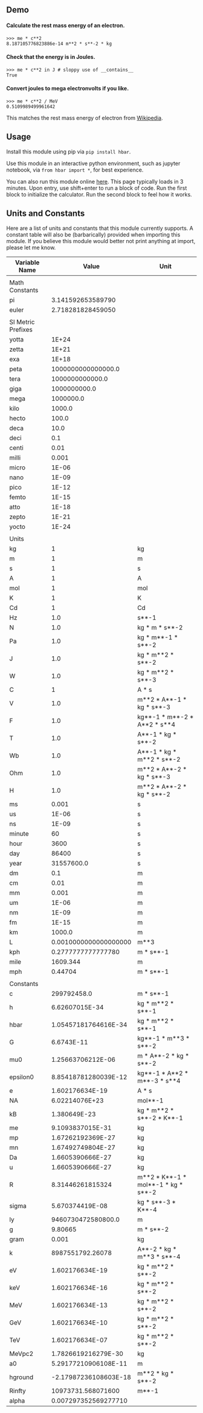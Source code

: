 ## Demo

#### Calculate the rest mass energy of an electron.

```
>>> me * c**2
8.187105776823886e-14 m**2 * s**-2 * kg
```

#### Check that the energy is in Joules.

```
>>> me * c**2 in J # sloppy use of __contains__
True
```

#### Convert joules to mega electronvolts if you like.

```
>>> me * c**2 / MeV
0.5109989499961642
```

This matches the rest mass energy of electron from [Wikipedia](https://en.wikipedia.org/wiki/Electron_rest_mass).

## Usage

Install this module using pip via `pip install hbar`.

Use this module in an interactive python environment, such as jupyter notebook, via `from hbar import *`, for best experience.

You can also run this module online [here](https://mybinder.org/v2/gh/DiegoWang51/hbar/HEAD?filepath=others%2Fcalculator.ipynb). This page typically loads in 3 minutes. Upon entry, use shift+enter to run a block of code. Run the first block to initialize the calculator. Run the second block to feel how it works.

## Units and Constants

Here are a list of units and constants that this module currently supports. A constant table will also be (barbarically) provided when importing this module. If you believe this module would better not print anything at import, please let me know.

| Variable Name      | Value                        | Unit                                |
|--------------------|------------------------------|-------------------------------------|
|                    |                              |                                     |
| Math Constants     |                              |                                     |
| pi                 | 3.141592653589790            |                                     |
| euler              | 2.718281828459050            |                                     |
|                    |                              |                                     |
| SI Metric Prefixes |                              |                                     |
| yotta              | 1E+24                        |                                     |
| zetta              | 1E+21                        |                                     |
| exa                | 1E+18                        |                                     |
| peta               | 1000000000000000.0           |                                     |
| tera               | 1000000000000.0              |                                     |
| giga               | 1000000000.0                 |                                     |
| mega               | 1000000.0                    |                                     |
| kilo               | 1000.0                       |                                     |
| hecto              | 100.0                        |                                     |
| deca               | 10.0                         |                                     |
| deci               | 0.1                          |                                     |
| centi              | 0.01                         |                                     |
| milli              | 0.001                        |                                     |
| micro              | 1E-06                        |                                     |
| nano               | 1E-09                        |                                     |
| pico               | 1E-12                        |                                     |
| femto              | 1E-15                        |                                     |
| atto               | 1E-18                        |                                     |
| zepto              | 1E-21                        |                                     |
| yocto              | 1E-24                        |                                     |
|                    |                              |                                     |
| Units              |                              |                                     |
| kg                 | 1                            | kg                                  |
| m                  | 1                            | m                                   |
| s                  | 1                            | s                                   |
| A                  | 1                            | A                                   |
| mol                | 1                            | mol                                 |
| K                  | 1                            | K                                   |
| Cd                 | 1                            | Cd                                  |
| Hz                 | 1.0                          | s\*\*-1                               |
| N                  | 1.0                          | kg \* m \* s\*\*-2                      |
| Pa                 | 1.0                          | kg \* m\*\*-1 \* s\*\*-2                  |
| J                  | 1.0                          | kg \* m\*\*2 \* s\*\*-2                   |
| W                  | 1.0                          | kg \* m\*\*2 \* s\*\*-3                   |
| C                  | 1                            | A \* s                               |
| V                  | 1.0                          | m\*\*2 \* A\*\*-1 \* kg \* s\*\*-3           |
| F                  | 1.0                          | kg\*\*-1 \* m\*\*-2 \* A\*\*2 \* s\*\*4        |
| T                  | 1.0                          | A\*\*-1 \* kg \* s\*\*-2                  |
| Wb                 | 1.0                          | A\*\*-1 \* kg \* m\*\*2 \* s\*\*-2           |
| Ohm                | 1.0                          | m\*\*2 \* A\*\*-2 \* kg \* s\*\*-3           |
| H                  | 1.0                          | m\*\*2 \* A\*\*-2 \* kg \* s\*\*-2           |
| ms                 | 0.001                        | s                                   |
| us                 | 1E-06                        | s                                   |
| ns                 | 1E-09                        | s                                   |
| minute             | 60                           | s                                   |
| hour               | 3600                         | s                                   |
| day                | 86400                        | s                                   |
| year               | 31557600.0                   | s                                   |
| dm                 | 0.1                          | m                                   |
| cm                 | 0.01                         | m                                   |
| mm                 | 0.001                        | m                                   |
| um                 | 1E-06                        | m                                   |
| nm                 | 1E-09                        | m                                   |
| fm                 | 1E-15                        | m                                   |
| km                 | 1000.0                       | m                                   |
| L                  | 0.0010000000000000000        | m\*\*3                                |
| kph                | 0.2777777777777780           | m \* s\*\*-1                           |
| mile               | 1609.344                     | m                                   |
| mph                | 0.44704                      | m \* s\*\*-1                           |
|                    |                              |                                     |
| Constants          |                              |                                     |
| c                  | 299792458.0                  | m \* s\*\*-1                           |
| h                  | 6.62607015E-34               | kg \* m\*\*2 \* s\*\*-1                   |
| hbar               | 1.05457181764616E-34         | kg \* m\*\*2 \* s\*\*-1                   |
| G                  | 6.6743E-11                   | kg\*\*-1 \* m\*\*3 \* s\*\*-2               |
| mu0                | 1.25663706212E-06            | m \* A\*\*-2 \* kg \* s\*\*-2              |
| epsilon0           | 8.85418781280039E-12         | kg\*\*-1 \* A\*\*2 \* m\*\*-3 \* s\*\*4        |
| e                  | 1.602176634E-19              | A \* s                               |
| NA                 | 6.02214076E+23               | mol\*\*-1                             |
| kB                 | 1.380649E-23                 | kg \* m\*\*2 \* s\*\*-2 \* K\*\*-1           |
| me                 | 9.1093837015E-31             | kg                                  |
| mp                 | 1.67262192369E-27            | kg                                  |
| mn                 | 1.67492749804E-27            | kg                                  |
| Da                 | 1.6605390666E-27             | kg                                  |
| u                  | 1.6605390666E-27             | kg                                  |
| R                  | 8.31446261815324             | m\*\*2 \* K\*\*-1 \* mol\*\*-1 \* kg \* s\*\*-2 |
| sigma              | 5.670374419E-08              | kg \* s\*\*-3 \* K\*\*-4                  |
| ly                 | 9460730472580800.0           | m                                   |
| g                  | 9.80665                      | m \* s\*\*-2                           |
| gram               | 0.001                        | kg                                  |
| k                  | 8987551792.26078             | A\*\*-2 \* kg \* m\*\*3 \* s\*\*-4           |
| eV                 | 1.602176634E-19              | kg \* m\*\*2 \* s\*\*-2                   |
| keV                | 1.602176634E-16              | kg \* m\*\*2 \* s\*\*-2                   |
| MeV                | 1.602176634E-13              | kg \* m\*\*2 \* s\*\*-2                   |
| GeV                | 1.602176634E-10              | kg \* m\*\*2 \* s\*\*-2                   |
| TeV                | 1.602176634E-07              | kg \* m\*\*2 \* s\*\*-2                   |
| MeVpc2             | 1.7826619216279E-30          | kg                                  |
| a0                 | 5.29177210906108E-11         | m                                   |
| hground            | -2.17987236108603E-18        | m\*\*2 \* kg \* s\*\*-2                   |
| Rinfty             | 10973731.568071600           | m\*\*-1                               |
| alpha              | 0.007297352569277710         |                                     |
